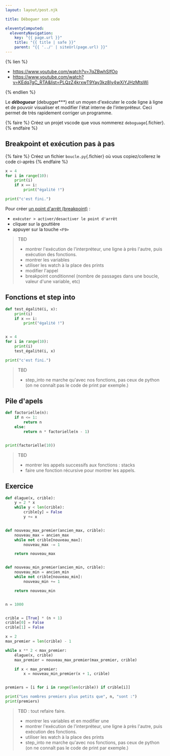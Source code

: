 ```yaml
---
layout: layout/post.njk

title: Déboguer son code

eleventyComputed:
  eleventyNavigation:
    key: "{{ page.url }}"
    title: "{{ title | safe }}"
    parent: "{{ '../' | siteUrl(page.url) }}"
---
```


{% lien %}

- <https://www.youtube.com/watch?v=7qZBwhSlfOo>
- <https://www.youtube.com/watch?v=KEdq7gC_RTA&list=PLQzZ4krxwT9Yay3kz8ly4wXiYJHzMtsWi>

{% endlien %}

Le ***débogueur*** (debugger***) est un moyen d'exécuter le code ligne à ligne et de pouvoir visualiser et modifier l'état interne de l'interpréteur. Ceci permet de très rapidement corriger un programme.

{% faire %}
Créez un projet vscode que vous nommerez `deboguage`{.fichier}.
{% endfaire %}


## Breakpoint et exécution pas à pas


{% faire %}
Créez un fichier `boucle.py`{.fichier} où vous copiez/collerez le code ci-après
{% endfaire %}

```python
x = 4
for i in range(10):
    print(i)
    if x == i:
        print("égalité !")

print("c'est fini.")


```

Pour créer [un point d'arrêt (breakpoint)](https://code.visualstudio.com/docs/editor/debugging#_breakpoints) :

- `exécuter > activer/desactiver le point d'arrêt`
- cliquer sur la gouttière 
- appuyer sur la touche `<F9>`



> TBD
>
> - montrer l'exécution de l'interpréteur, une ligne à près l'autre, puis exécution des fonctions.
> - montrer les variables
> - utiliser les watch à la place des prints
> - modifier l'appel
> - breakpoint conditionnel (nombre de passages dans une boucle, valeur d'une variable, etc)

## Fonctions et step into

```python
def test_égalité(i, x):
    print(i)
    if x == i:
        print("égalité !")


x = 4
for i in range(10):
    print(i)
    test_égalité(i, x)

print("c'est fini.")

```

> TBD
>
> - step_into ne marche qu'avec nos fonctions, pas ceux de python (on ne connaît pas le code de print par exemple.)

## Pile d'apels

```python
def factorielle(n):
    if n <= 1:
        return n
    else:
        return n * factorielle(n - 1)


print(factorielle(10))

```

> TBD
>
> - montrer les appels successifs aux fonctions : stacks
> - faire une fonction récursive pour montrer les appels.

## Exercice

```python
def élague(x, crible):
    y = 2 * x
    while y < len(crible):
        crible[y] = False
        y += x


def nouveau_max_premier(ancien_max, crible):
    nouveau_max = ancien_max
    while not crible[nouveau_max]:
        nouveau_max -= 1

    return nouveau_max


def nouveau_min_premier(ancien_min, crible):
    nouveau_min = ancien_min
    while not crible[nouveau_min]:
        nouveau_min += 1

    return nouveau_min


n = 1000


crible = [True] * (n + 1)
crible[0] = False
crible[1] = False

x = 2
max_premier = len(crible) - 1

while x ** 2 < max_premier:
    élague(x, crible)
    max_premier = nouveau_max_premier(max_premier, crible)

    if x < max_premier:
        x = nouveau_min_premier(x + 1, crible)


premiers = [i for i in range(len(crible)) if crible[i]]

print("Les nombres premiers plus petits que", n, "sont :")
print(premiers)

```

> TBD : tout refaire faire.
>
> - montrer les variables et en modifier une
> - montrer l'exécution de l'interpréteur, une ligne à près l'autre, puis exécution des fonctions.
> - utiliser les watch à la place des prints
> - step_into ne marche qu'avec nos fonctions, pas ceux de python (on ne connaît pas le code de print par exemple.)
